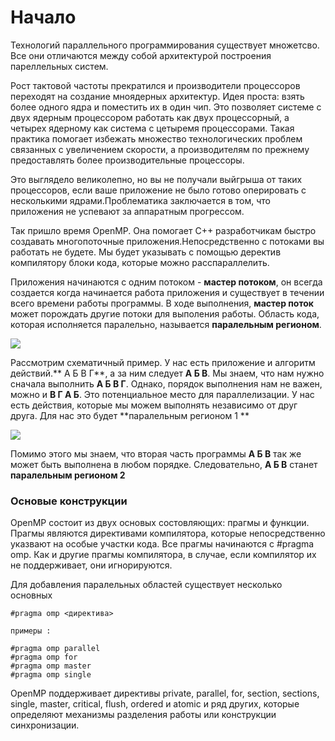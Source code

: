 # Начало

Технологий параллельного программирования существует множетсво. Все они отличаются между собой архитектурой построения пареллельных систем.

Рост тактовой частоты прекратился и производители процессоров переходят на создание мноядерных архитектур. Идея проста: взять более одного ядра и поместить их в один чип. Это позволяет системе с двух ядерным процессором работать как двух процессорный, а четырех ядерному как система с цетыремя процессорами. Такая практика помогает избежать множество технологических проблем связанных с увеличением скорости, а производителям по прежнему предоставлять более производительные процессоры.

Это выглядело великолепно, но вы не получали выйгрыша от таких процессоров, если ваше приложение не было готово оперировать с несколькими ядрами.Проблематика заключается в том, что приложения не успевают за аппаратным прогрессом.

Так пришло время OpenMP. Она помогает С++ разработчикам быстро создавать многопоточные приложения.Непосредственно с потоками вы работать не будете. Мы будет указывать с помощью деректив компилятору блоки кода, которые можно расспараллелить.

Приложения начинаются с одним потоком - **мастер потоком**, он всегда создается когда начинается работа приложения и существует в течении всего времени работы программы. В ходе выполнения,  **мастер поток** может порождать другие потоки для выполения работы. Область кода, которая исполняется паралельно, называется **паралельным регионом**. 

![](http://habrastorage.org/files/22a/979/5a4/22a9795a49544f6fbf73299805e4a130.png)

Рассмотрим схематичный пример. У нас есть приложение и алгоритм действий.** А Б В Г**, а за ним следует **А Б В**. Мы  знаем, что нам нужно сначала выполнить **А Б В Г**. Однако, порядок выполнения нам не важен, можно и **В Г А Б**. Это потенциальное место для параллелизации. У нас есть действия, которые мы можем выполнять независимо от друг друга. Для нас это будет **паралельным регионом 1 ** 

![](http://habrastorage.org/files/9ae/63f/ef4/9ae63fef480647be9b1aa06138afd7bc.png)

Помимо этого мы знаем, что вторая часть программы **А Б В** так же может быть выполнена в любом порядке. Следовательно,  **А Б В**  станет **паралельным регионом 2**
### Основые конструкции

OpenMP состоит из двух основых состовляющих: прагмы и функции. Прагмы являются директивами компилятора, которые непосредственно указвают на особые участки кода. Все прагмы начинаются с #pragma omp. Как и другие прагмы компилятора, в случае, если компилятор их не поддерживает, они игнорируются. 

Для добавления паралельных областей существует несколько основных 
```
#pragma omp <директива>

примеры :

#pragma omp parallel 
#pragma omp for
#pragma omp master
#pragma omp single

```
OpenMP поддерживает директивы private, parallel, for, section, sections, single, master, critical, flush, ordered и atomic и ряд других, которые определяют механизмы разделения работы или конструкции синхронизации.


